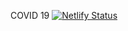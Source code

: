 COVID 19
[![Netlify Status](https://api.netlify.com/api/v1/badges/32392c7e-85e2-4de4-b7db-fe413728ac8c/deploy-status)](https://app.netlify.com/sites/covid19analysiss/deploys)
